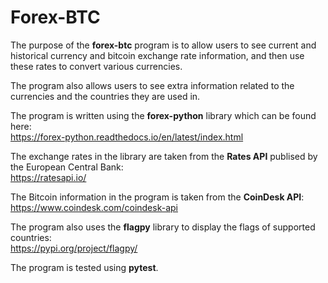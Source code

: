 # Forex-BTC

The purpose of the **forex-btc** program is to allow users to see current and historical currency and bitcoin exchange rate information, and then use these rates to convert various currencies. 

The program also allows users to see extra information related to the currencies and the countries they are used in.

The program is written using the **forex-python** library which can be found here:<br/>
https://forex-python.readthedocs.io/en/latest/index.html
   
The exchange rates in the library are taken from the **Rates API** publised by the European Central Bank:<br/>
https://ratesapi.io/

The Bitcoin information in the program is taken from the **CoinDesk API**:<br/>
https://www.coindesk.com/coindesk-api

The program also uses the **flagpy** library to display the flags of supported countries:<br/>
https://pypi.org/project/flagpy/

The program is tested using **pytest**.
